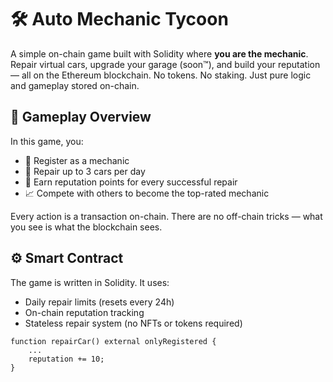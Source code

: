 # 🛠️ Auto Mechanic Tycoon        
       
A simple on-chain game built with Solidity where **you are the mechanic**. Repair virtual cars, upgrade your garage (soon™), and build your reputation — all on the Ethereum blockchain. No tokens. No staking. Just pure logic and gameplay stored on-chain.   
     
## 🚗 Gameplay Overview     
        
In this game, you:  
    
- 🔧 Register as a mechanic    
- 🧰 Repair up to 3 cars per day     
- 🌟 Earn reputation points for every successful repair  
- 📈 Compete with others to become the top-rated mechanic     
      
Every action is a transaction on-chain. There are no off-chain tricks — what you see is what the blockchain sees.  
    
## ⚙️ Smart Contract  
   
The game is written in Solidity. It uses:  
- Daily repair limits (resets every 24h)   
- On-chain reputation tracking    
- Stateless repair system (no NFTs or tokens required)  
    
```solidity    
function repairCar() external onlyRegistered {  
    ...  
    reputation += 10;  
} 
